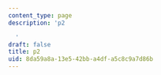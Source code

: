 ```yaml
---
content_type: page
description: 'p2

  '
draft: false
title: p2
uid: 8da59a8a-13e5-42bb-a4df-a5c8c9a7d86b
---
```

